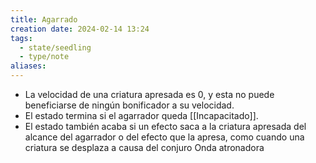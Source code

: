 ```yaml
---
title: Agarrado
creation date: 2024-02-14 13:24
tags:
  - state/seedling
  - type/note
aliases:
---
```


- La velocidad de una criatura apresada es 0, y esta no puede beneficiarse de ningún bonificador a su velocidad.
- El estado termina si el agarrador queda [[Incapacitado]].
- El estado también acaba si un efecto saca a la criatura apresada del alcance del agarrador o del efecto que la apresa, como cuando una criatura se desplaza a causa del conjuro Onda atronadora